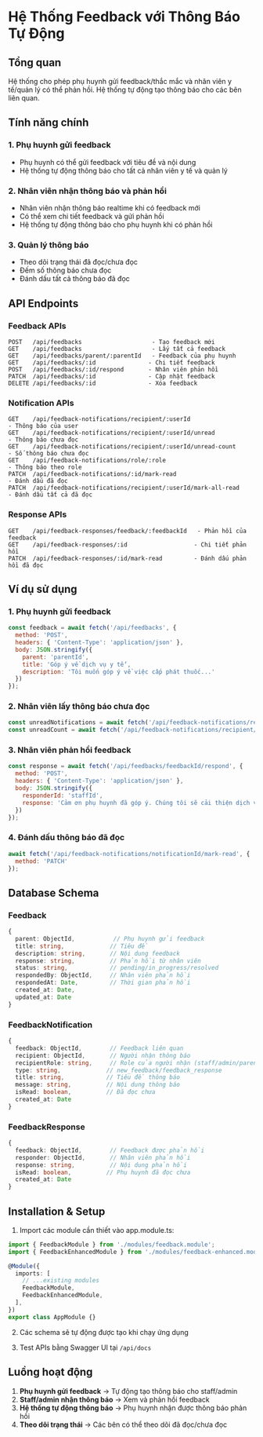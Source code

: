 # Hệ Thống Feedback với Thông Báo Tự Động

## Tổng quan
Hệ thống cho phép phụ huynh gửi feedback/thắc mắc và nhân viên y tế/quản lý có thể phản hồi. Hệ thống tự động tạo thông báo cho các bên liên quan.

## Tính năng chính

### 1. Phụ huynh gửi feedback
- Phụ huynh có thể gửi feedback với tiêu đề và nội dung
- Hệ thống tự động thông báo cho tất cả nhân viên y tế và quản lý

### 2. Nhân viên nhận thông báo và phản hồi
- Nhân viên nhận thông báo realtime khi có feedback mới
- Có thể xem chi tiết feedback và gửi phản hồi
- Hệ thống tự động thông báo cho phụ huynh khi có phản hồi

### 3. Quản lý thông báo
- Theo dõi trạng thái đã đọc/chưa đọc
- Đếm số thông báo chưa đọc
- Đánh dấu tất cả thông báo đã đọc

## API Endpoints

### Feedback APIs
```
POST   /api/feedbacks                    - Tạo feedback mới
GET    /api/feedbacks                    - Lấy tất cả feedback  
GET    /api/feedbacks/parent/:parentId   - Feedback của phụ huynh
GET    /api/feedbacks/:id               - Chi tiết feedback
POST   /api/feedbacks/:id/respond       - Nhân viên phản hồi
PATCH  /api/feedbacks/:id               - Cập nhật feedback
DELETE /api/feedbacks/:id               - Xóa feedback
```

### Notification APIs
```
GET    /api/feedback-notifications/recipient/:userId                    - Thông báo của user
GET    /api/feedback-notifications/recipient/:userId/unread             - Thông báo chưa đọc
GET    /api/feedback-notifications/recipient/:userId/unread-count       - Số thông báo chưa đọc
GET    /api/feedback-notifications/role/:role                          - Thông báo theo role
PATCH  /api/feedback-notifications/:id/mark-read                       - Đánh dấu đã đọc
PATCH  /api/feedback-notifications/recipient/:userId/mark-all-read     - Đánh dấu tất cả đã đọc
```

### Response APIs
```
GET    /api/feedback-responses/feedback/:feedbackId   - Phản hồi của feedback
GET    /api/feedback-responses/:id                   - Chi tiết phản hồi
PATCH  /api/feedback-responses/:id/mark-read         - Đánh dấu phản hồi đã đọc
```

## Ví dụ sử dụng

### 1. Phụ huynh gửi feedback
```javascript
const feedback = await fetch('/api/feedbacks', {
  method: 'POST',
  headers: { 'Content-Type': 'application/json' },
  body: JSON.stringify({
    parent: 'parentId',
    title: 'Góp ý về dịch vụ y tế',
    description: 'Tôi muốn góp ý về việc cấp phát thuốc...'
  })
});
```

### 2. Nhân viên lấy thông báo chưa đọc
```javascript
const unreadNotifications = await fetch('/api/feedback-notifications/recipient/staffId/unread');
const unreadCount = await fetch('/api/feedback-notifications/recipient/staffId/unread-count');
```

### 3. Nhân viên phản hồi feedback
```javascript
const response = await fetch('/api/feedbacks/feedbackId/respond', {
  method: 'POST',
  headers: { 'Content-Type': 'application/json' },
  body: JSON.stringify({
    responderId: 'staffId',
    response: 'Cảm ơn phụ huynh đã góp ý. Chúng tôi sẽ cải thiện dịch vụ.'
  })
});
```

### 4. Đánh dấu thông báo đã đọc
```javascript
await fetch('/api/feedback-notifications/notificationId/mark-read', {
  method: 'PATCH'
});
```

## Database Schema

### Feedback
```typescript
{
  parent: ObjectId,           // Phụ huynh gửi feedback
  title: string,             // Tiêu đề
  description: string,       // Nội dung feedback
  response: string,          // Phản hồi từ nhân viên
  status: string,            // pending/in_progress/resolved
  respondedBy: ObjectId,     // Nhân viên phản hồi
  respondedAt: Date,         // Thời gian phản hồi
  created_at: Date,
  updated_at: Date
}
```

### FeedbackNotification
```typescript
{
  feedback: ObjectId,        // Feedback liên quan
  recipient: ObjectId,       // Người nhận thông báo
  recipientRole: string,     // Role của người nhận (staff/admin/parent)
  type: string,             // new_feedback/feedback_response
  title: string,            // Tiêu đề thông báo
  message: string,          // Nội dung thông báo
  isRead: boolean,          // Đã đọc chưa
  created_at: Date
}
```

### FeedbackResponse
```typescript
{
  feedback: ObjectId,        // Feedback được phản hồi
  responder: ObjectId,       // Nhân viên phản hồi
  response: string,          // Nội dung phản hồi
  isRead: boolean,          // Phụ huynh đã đọc chưa
  created_at: Date
}
```

## Installation & Setup

1. Import các module cần thiết vào app.module.ts:
```typescript
import { FeedbackModule } from './modules/feedback.module';
import { FeedbackEnhancedModule } from './modules/feedback-enhanced.module';

@Module({
  imports: [
    // ...existing modules
    FeedbackModule,
    FeedbackEnhancedModule,
  ],
})
export class AppModule {}
```

2. Các schema sẽ tự động được tạo khi chạy ứng dụng

3. Test APIs bằng Swagger UI tại `/api/docs`

## Luồng hoạt động

1. **Phụ huynh gửi feedback** → Tự động tạo thông báo cho staff/admin
2. **Staff/admin nhận thông báo** → Xem và phản hồi feedback  
3. **Hệ thống tự động thông báo** → Phụ huynh nhận được thông báo phản hồi
4. **Theo dõi trạng thái** → Các bên có thể theo dõi đã đọc/chưa đọc

